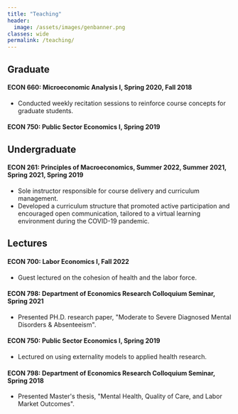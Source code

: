 ```yaml
---
title: "Teaching"
header:
  image: /assets/images/genbanner.png
classes: wide
permalink: /teaching/
---
```


## Graduate 


#### ECON 660: Microeconomic Analysis I, Spring 2020, Fall 2018

- Conducted weekly recitation sessions to reinforce course concepts for graduate students.


#### ECON 750: Public Sector Economics I, Spring 2019


## Undergraduate


#### ECON 261: Principles of Macroeconomics, Summer 2022, Summer 2021, Spring 2021, Spring 2019
- Sole instructor responsible for course delivery and curriculum management.
- Developed a curriculum structure that promoted active participation and encouraged open communication, tailored to a virtual learning environment during the COVID-19 pandemic.



## Lectures

#### ECON 700: Labor Economics I, Fall 2022
- Guest lectured on the cohesion of health and the labor force.
#### ECON 798: Department of Economics Research Colloquium Seminar, Spring 2021
- Presented PH.D. research paper, "Moderate to Severe Diagnosed Mental Disorders & Absenteeism". 
#### ECON 750: Public Sector Economics I, Spring 2019
- Lectured on using externality models to applied health research.
#### ECON 798: Department of Economics Research Colloquium Seminar, Spring 2018
 - Presented Master's thesis, "Mental Health, Quality of Care, and Labor Market Outcomes".
